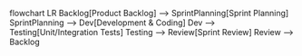 flowchart LR
    Backlog[Product Backlog] --> SprintPlanning[Sprint Planning]
    SprintPlanning --> Dev[Development \& Coding]
    Dev --> Testing[Unit/Integration Tests]
    Testing --> Review[Sprint Review]
    Review --> Backlog

